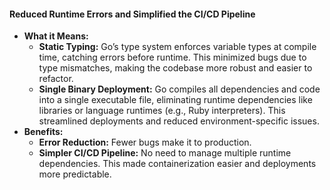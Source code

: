 #### Reduced Runtime Errors and Simplified the CI/CD Pipeline

- **What it Means:**
    - **Static Typing:** Go’s type system enforces variable types at compile time, catching errors before runtime. This minimized bugs due to type mismatches, making the codebase more robust and easier to refactor.
    - **Single Binary Deployment:** Go compiles all dependencies and code into a single executable file, eliminating runtime dependencies like libraries or language runtimes (e.g., Ruby interpreters). This streamlined deployments and reduced environment-specific issues.
- **Benefits:**
    - **Error Reduction:** Fewer bugs make it to production.
    - **Simpler CI/CD Pipeline:** No need to manage multiple runtime dependencies. This made containerization easier and deployments more predictable.